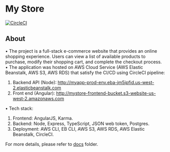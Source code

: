 # My Store

[![CircleCI](https://circleci.com/gh/ethannguyen-uts/MyStore-fullstack/tree/main.svg?style=shield)](https://circleci.com/gh/ethannguyen-uts/MyStore-fullstack/tree/main)

## About

• The project is a full-stack e-commerce website that provides an online shopping experience. Users can view a list of available products to purchase, modify their shopping cart, and complete the checkout process. <br>
• The application was hosted on AWS Cloud Service (AWS Elastic Beanstalk, AWS S3, AWS RDS) that satisfy the CI/CD using CircleCI pipeline:

1. Backend API (Node): <a href="http://myapp-prod-env.eba-jm5ipfid.us-west-2.elasticbeanstalk.com">http://myapp-prod-env.eba-jm5ipfid.us-west-2.elasticbeanstalk.com</a>
2. Front end (Angular): <a href="http://mystore-frontend-bucket.s3-website-us-west-2.amazonaws.com">http://mystore-frontend-bucket.s3-website-us-west-2.amazonaws.com</a>

• Tech stack:

1. Frontend: AngularJS, Karma.
2. Backend: Node, Express, TypeScript, JSON web token, Postgres.
3. Deployment: AWS CLI, EB CLI, AWS S3, AWS RDS, AWS Elastic Beanstalk, CircleCI.

For more details, please refer to [docs](./docs) folder.

